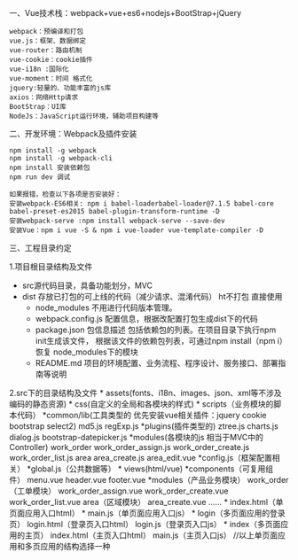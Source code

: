 一、Vue技术栈：webpack+vue+es6+nodejs+BootStrap+jQuery

    webpack：预编译和打包
    vue.js：框架、数据绑定
    vue-router：路由机制
    vue-cookie：cookie插件
    vue-i18n :国际化
    vue-moment：时间 格式化
    jquery:轻量的、功能丰富的js库
    axios：网络Http请求
    BootStrap：UI库
    NodeJs：JavaScript运行环境，辅助项目构建等

二、开发环境：Webpack及插件安装

    npm install -g webpack
    npm install -g webpack-cli
    npm install 安装依赖包
    npm run dev 调试

    如果报错，检查以下各项是否安装好：
    安装webpack-ES6相关: npm i babel-loaderbabel-loader@7.1.5 babel-core babel-preset-es2015 babel-plugin-transform-runtime -D
    安装webpack-serve :npm install webpack-serve --save-dev
    安装Vue：npm i vue -S & npm i vue-loader vue-template-compiler -D

三、工程目录约定

1.项目根目录结构及文件
*   src源代码目录，具备功能划分，MVC
*   dist 存放已打包的可上线的代码（减少请求、混淆代码）
         ht不打包 直接使用
    *  node_modules 不用进行代码版本管理。
    *  webpack.config.js 配置信息，根据改配置打包生成dist下的代码
    *  package.json 包信息描述 包括依赖包的列表。在项目目录下执行npm init生成该文件，
        根据该文件的依赖包列表，可通过npm install（npm i）恢复 node_modules下的模块
    *  README.md 项目的环境配置、业务流程、程序设计、服务接口、部署指南等说明

2.src下的目录结构及文件
    *  assets(fonts、i18n、images、json、xml等不涉及编码的静态资源)
    *  css(自定义的全局和各模块的样式)
    *  scripts（业务模块的脚本代码）
        *common/lib(工具类型的 优先安装vue相关插件：jquery cookie bootstrap select2)
            md5.js
            regExp.js
        *plugins(插件类型的)
            ztree.js
            charts.js
            dialog.js
            bootstrap-datepicker.js
        *modules(各模块的js 相当于MVC中的Controller)
            work_order
                work_order_assign.js
                work_order_create.js
                work_order_list.js
            area
                area_create.js
                area_edit.vue
        *config.js（框架配置相关）
        *global.js（公共数据等）
    *  views(html/vue)
        *components（可复用组件）
            menu.vue
            header.vue
            footer.vue
        *modules（产品业务模块）
            work_order（工单模块）
                work_order_assign.vue
                work_order_create.vue
                work_order_list.vue
            area（区域模块）
                area_create.vue
                 ......
    *  index.html（单页面应用入口html）
    *  main.js（单页面应用入口js）
    *  login（多页面应用的登录页）
        login.html（登录页入口html）
        login.js（登录页入口js）
    *  index（多页面应用的主页）
        index.html（主页入口html）
        main.js（主页入口js）
    //以上单页面应用和多页应用的结构选择一种



